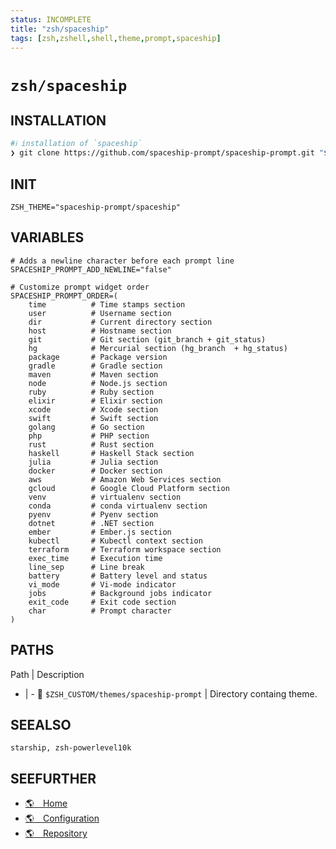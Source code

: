 ```yaml
---
status: INCOMPLETE
title: "zsh/spaceship"
tags: [zsh,zshell,shell,theme,prompt,spaceship]
---
```


# `zsh/spaceship`

## INSTALLATION


```bash
#ℹ︎ installation of `spaceship`
❯ git clone https://github.com/spaceship-prompt/spaceship-prompt.git "$ZSH_CUSTOM/themes/spaceship-prompt" --depth=1
```



## INIT

    ZSH_THEME="spaceship-prompt/spaceship"

## VARIABLES

    # Adds a newline character before each prompt line
    SPACESHIP_PROMPT_ADD_NEWLINE="false"

    # Customize prompt widget order
    SPACESHIP_PROMPT_ORDER=(
        time          # Time stamps section
        user          # Username section
        dir           # Current directory section
        host          # Hostname section
        git           # Git section (git_branch + git_status)
        hg            # Mercurial section (hg_branch  + hg_status)
        package       # Package version
        gradle        # Gradle section
        maven         # Maven section
        node          # Node.js section
        ruby          # Ruby section
        elixir        # Elixir section
        xcode         # Xcode section
        swift         # Swift section
        golang        # Go section
        php           # PHP section
        rust          # Rust section
        haskell       # Haskell Stack section
        julia         # Julia section
        docker        # Docker section
        aws           # Amazon Web Services section
        gcloud        # Google Cloud Platform section
        venv          # virtualenv section
        conda         # conda virtualenv section
        pyenv         # Pyenv section
        dotnet        # .NET section
        ember         # Ember.js section
        kubectl       # Kubectl context section
        terraform     # Terraform workspace section
        exec_time     # Execution time
        line_sep      # Line break
        battery       # Battery level and status
        vi_mode       # Vi-mode indicator
        jobs          # Background jobs indicator
        exit_code     # Exit code section
        char          # Prompt character
    )


## PATHS

Path | Description
- | -
📂 `$ZSH_CUSTOM/themes/spaceship-prompt` | Directory containg theme.

## SEEALSO

    starship, zsh-powerlevel10k

## SEEFURTHER

- [🌎 Home](https://spaceship-prompt.sh/)
- [🌎 Configuration](https://spaceship-prompt.sh/options/)
- [🌎 Repository](https://github.com/spaceship-prompt/spaceship-prompt)
